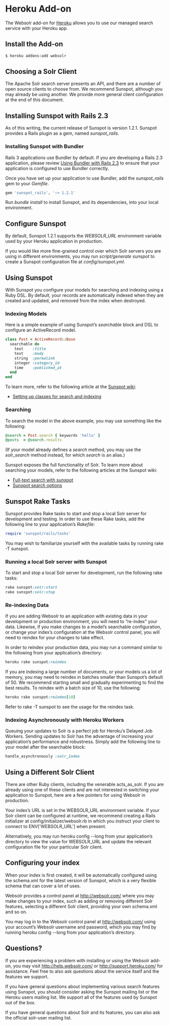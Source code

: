 # Heroku Add-on

The Websolr add-on for [Heroku](http://heroku.com) allows you to use our managed search service with your Heroku app.

## Install the Add-on

```bash
$ heroku addons:add websolr
```

## Choosing a Solr Client

The Apache Solr search server presents an API, and there are a number of open source clients to choose from. We recommend Sunspot, although you may already be using another. We provide more general client configuration at the end of this document.

## Installing Sunspot with Rails 2.3

As of this writing, the current release of Sunspot is version 1.2.1. Sunspot provides a Rails plugin as a gem, named *sunspot_rails*.

### Installing Sunspot with Bundler

Rails 3 applications use Bundler by default. If you are developing a Rails 2.3 application, please review [Using Bundler with Rails 2.3](http://gembundler.com/rails23.html) to ensure that your application is configured to use Bundler correctly.

Once you have set up your application to use Bundler, add the *sunspot_rails* gem to your *Gemfile*.

```ruby
gem 'sunspot_rails', '~> 1.2.1'
```

Run *bundle install* to install Sunspot, and its dependencies, into your local environment.

## Configure Sunspot

By default, Sunspot 1.2.1 supports the *WEBSOLR_URL* environment variable used by your Heroku application in production.

If you would like more fine-grained control over which Solr servers you are using in different environments, you may run *script/generate sunspot* to create a Sunspot configuration file at *config/sunspot.yml*.

## Using Sunspot

With Sunspot you configure your models for searching and indexing using a Ruby DSL. By default, your records are automatically indexed when they are created and updated, and removed from the index when destroyed.

### Indexing Models

Here is a simple example of using Sunspot’s *searchable* block and DSL to configure an ActiveRecord model.

```ruby
class Post < ActiveRecord::Base
  searchable do
    text    :title
    text    :body
    string  :permalink
    integer :category_id
    time    :published_at
  end
end
```

To learn more, refer to the following article at the [Sunspot wiki](http://wiki.github.com/outoftime/sunspot/):

* [Setting up classes for search and indexing](http://wiki.github.com/outoftime/sunspot/setting-up-classes-for-search-and-indexing)

### Searching

To search the model in the above example, you may use something like the following:

```ruby
@search = Post.search { keywords 'hello' }
@posts  = @search.results
```

(If your model already defines a *search* method, you may use the *solr_search* method instead, for which *search* is an alias.)

Sunspot exposes the full functionality of Solr. To learn more about searching your models, refer to the following articles at the Sunspot wiki:

* [Full-text search with sunspot](http://wiki.github.com/outoftime/sunspot/fulltext-search)
* [Sunspot search options](http://wiki.github.com/outoftime/sunspot/working-with-search)

## Sunspot Rake Tasks

Sunspot provides Rake tasks to start and stop a local Solr server for development and testing. In order to use these Rake tasks, add the following line to your application’s *Rakefile*:

```ruby
require 'sunspot/rails/tasks'
```

You may wish to familiarize yourself with the available tasks by running rake -T sunspot.

### Running a local Solr server with Sunspot

To start and stop a local Solr server for development, run the following rake tasks:

```ruby
rake sunspot:solr:start
rake sunspot:solr:stop
```

### Re-indexing Data

If you are adding Websolr to an application with existing data in your development or production environment, you will need to “re-index” your data. Likewise, if you make changes to a model’s searchable configuration, or change your index’s configuration at the Websolr control panel, you will need to reindex for your changes to take effect.

In order to reindex your production data, you may run a command similar to the following from your application’s directory:

```ruby
heroku rake sunspot:reindex
```

If you are indexing a large number of documents, or your models us a lot of memory, you may need to reindex in batches smaller than Sunspot’s default of 50. We recommend starting small and gradually experimenting to find the best results. To reindex with a batch size of 10, use the following:

```ruby
heroku rake sunspot:reindex[10]
```

Refer to rake -T sunspot to see the usage for the reindex task.

### Indexing Asynchronously with Heroku Workers

Queuing your updates to Solr is a perfect job for Heroku’s Delayed Job Workers. Sending updates to Solr has the advantage of increasing your application’s performance and robustness. Simply add the following line to your model after the searchable block:

```ruby
handle_asynchronously :solr_index
```

## Using a Different Solr Client

There are other Ruby clients, including the venerable acts_as_solr. If you are already using one of these clients and are not interested in switching your application to Sunspot, here are a few pointers for using Websolr in production.

Your index’s URL is set in the WEBSOLR_URL environment variable. If your Solr client can be configured at runtime, we recommend creating a Rails initializer at config/initializer/websolr.rb in which you instruct your client to connect to ENV['WEBSOLR_URL'] when present.

Alternatively, you may run heroku config --long from your application’s directory to view the value for WEBSOLR_URL and update the relevant configuration file for your particular Solr client.

## Configuring your index

When your index is first created, it will be automatically configured using the schema.xml for the latest version of Sunspot, which is a very flexible schema that can cover a lot of uses.

Websolr provides a control panel at http://websolr.com/ where you may make changes to your index, such as adding or removing different Solr features, selecting a different Solr client, providing your own schema.xml and so on.

You may log in to the Websolr control panel at http://websolr.com/ using your account’s Websolr username and password, which you may find by running heroku config --long from your application’s directory.

## Questions?

If you are experiencing a problem with installing or using the Websolr add-on, you may visit http://help.websolr.com/ or http://support.heroku.com/ for assistance. Feel free to also ask questions about the service itself and the features we support.

If you have general questions about implementing various search features using Sunspot, you should consider asking the Sunspot mailing list or the Heroku users mailing list. We support all of the features used by Sunspot out of the box.

If you have general questions about Solr and its features, you can also ask the official solr-user mailing list.


